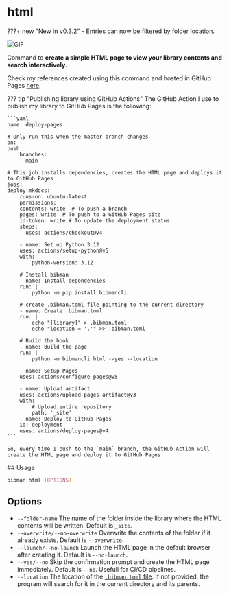 # html

???+ new "New in v0.3.2"
    - Entries can now be filtered by folder location.

![GIF](../media/html.gif)

Command to **create a simple HTML page to view your library contents and search interactively.**

Check my references created using this command and hosted in GitHub Pages [here](https://parzival1918.github.io/references/).

??? tip "Publishing library using GitHub Actions"
    The GitHub Action I use to publish my library to GitHub Pages is the following:

    ```yaml
    name: deploy-pages

    # Only run this when the master branch changes
    on:
    push:
        branches:
        - main

    # This job installs dependencies, creates the HTML page and deploys it to GitHub Pages
    jobs:
    deploy-mkdocs:
        runs-on: ubuntu-latest
        permissions:
        contents: write  # To push a branch 
        pages: write  # To push to a GitHub Pages site
        id-token: write # To update the deployment status
        steps:
        - uses: actions/checkout@v4

        - name: Set up Python 3.12
        uses: actions/setup-python@v5
        with:
            python-version: 3.12

        # Install bibman
        - name: Install dependencies
        run: |
            python -m pip install bibmancli

        # create .bibman.toml file pointing to the current directory
        - name: Create .bibman.toml
        run: |
            echo "[library]" > .bibman.toml
            echo "location = '.'" >> .bibman.toml

        # Build the book
        - name: Build the page
        run: |
            python -m bibmancli html --yes --location .

        - name: Setup Pages
        uses: actions/configure-pages@v5

        - name: Upload artifact
        uses: actions/upload-pages-artifact@v3
        with:
            # Upload entire repository
            path: '_site'
        - name: Deploy to GitHub Pages
        id: deployment
        uses: actions/deploy-pages@v4
    ```

    So, every time I push to the `main` branch, the GitHub Action will create the HTML page and deploy it to GitHub Pages.

## Usage

```bash
bibman html [OPTIONS]
```

## Options

* `--folder-name` The name of the folder inside the library where the HTML contents will be written. Default is `_site`.
* `--overwrite/--no-overwrite` Overwrite the contents of the folder if it already exists. Default is `--overwrite`.
* `--launch/--no-launch` Launch the HTML page in the default browser after creating it. Default is `--no-launch`.
* `--yes/--no` Skip the confirmation prompt and create the HTML page immediately. Default is `--no`. Usefull for CI/CD pipelines.
* `--location` The location of the [`.bibman.toml` file](../config-format/index.md). If not provided, the program will search for it in the current directory and its parents.